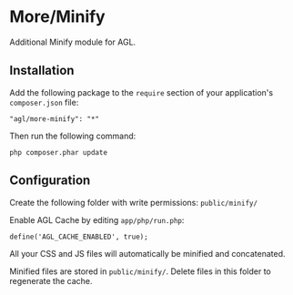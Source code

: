 More/Minify
===========

Additional Minify module for AGL.

## Installation

Add the following package to the `require` section of your application's `composer.json` file:

	"agl/more-minify": "*"

Then run the following command:

	php composer.phar update

## Configuration

Create the following folder with write permissions: `public/minify/`

Enable AGL Cache by editing `app/php/run.php`:

	define('AGL_CACHE_ENABLED', true);

All your CSS and JS files will automatically be minified and concatenated.

Minified files are stored in `public/minify/`. Delete files in this folder to regenerate the cache.
